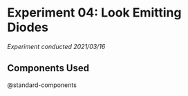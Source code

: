# Experiment 04: Look Emitting Diodes
*Experiment conducted 2021/03/16*

## Components Used
@standard-components
